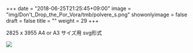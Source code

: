 +++
date = "2018-06-25T21:25:45+09:00"
image = "img/Don't_Drop_the_Por_Vora/tmb/polvere_s.png"
showonlyimage = false
draft = false
title = ""
weight = 29
+++

2825 x 3955
A4 or A3 サイズ用
svg形式

![](/img/Don't_Drop_the_Por_Vora/polvere_s.svg)

